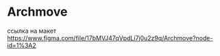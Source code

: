 # Archmove

ссылка на макет
https://www.figma.com/file/17bMVJ47qVpdLi7j0u2z9q/Archmove?node-id=1%3A2
